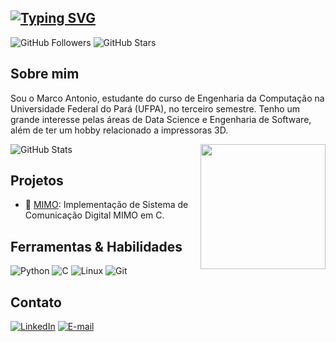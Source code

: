 [![Typing SVG](https://readme-typing-svg.demolab.com?font=Noto+Sans+MonoPause&weight=700&size=24&duration=4999&pause=1000&color=76bdfc&&vCenter=true&width=435&lines=Hi!+I%C2%B4m+Marco+Mau%C3%A9s+🖥️)](https://git.io/typing-svg)
---
![GitHub Followers](https://img.shields.io/github/followers/mauesjr?style=social)
![GitHub Stars](https://img.shields.io/github/stars/mauesjr?style=social)

## Sobre mim

Sou o Marco Antonio, estudante do curso de Engenharia da Computação na Universidade Federal do Pará (UFPA), no terceiro semestre. Tenho um grande interesse pelas áreas de Data Science e Engenharia de Software, além de ter um hobby relacionado a impressoras 3D.

<img align="right" height="200px" src="https://media.tenor.com/EYlncSVM2w0AAAAC/ech-echop.gif">

![GitHub Stats](https://github-readme-stats.vercel.app/api?username=mauesjr&hide_title=true&theme=transparent&bg_color=000&border_color=76bdfc&show_icons=true&icon_color=76bdfc&title_color=76bdfc&text_color=fff)

## Projetos

- 📡 [MIMO](https://jvictorferreira3301.github.io/Projeto-de-Engenharia-II/): Implementação de Sistema de Comunicação Digital MIMO em C.

## Ferramentas & Habilidades

![Python](https://img.shields.io/badge/python-3670A0?style=for-the-badge&logo=python&logoColor=ffdd54)
![C](https://img.shields.io/badge/c-%2300599C.svg?style=for-the-badge&logo=c&logoColor=white)
![Linux](https://img.shields.io/badge/Linux-FCC624?style=for-the-badge&logo=linux&logoColor=black)
![Git](https://img.shields.io/badge/git-%23F05033.svg?style=for-the-badge&logo=git&logoColor=white)

## Contato

[![LinkedIn](https://img.shields.io/badge/-LinkedIn-000?style=for-the-badge&logo=linkedin&logoColor=76bdfc&color:ff5d8f)](www.linkedin.com/in/marcomaues)
[![E-mail](https://img.shields.io/badge/-Email-000?style=for-the-badge&logo=microsoft-outlook&logoColor=76bdfc&color:ff5d8f)](mailto:marcomauesjr@gmail.com)
